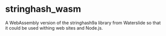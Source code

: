 # stringhash_wasm

A WebAssembly version of the stringhash9a library from Waterslide so that it could be used withing web sites and Node.js.
